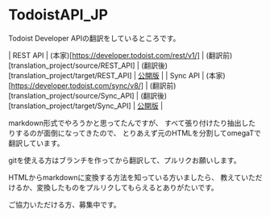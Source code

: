 # TodoistAPI_JP

Todoist Developer APIの翻訳をしているところです。

| REST API | (本家)[https://developer.todoist.com/rest/v1/] | (翻訳前)[translation_project/source/REST_API] | (翻訳後)[translation_project/target/REST_API] | [公開版](REST_API/) |
| Sync API | (本家)[https://developer.todoist.com/sync/v8/] | (翻訳前)[translation_project/source/Sync_API] | (翻訳後)[translation_project/target/Sync_API] | [公開版](Sync_API/) |

markdown形式でやろうかと思ってたんですが、
すべて張り付けたり抽出したりするのが面倒になってきたので、
とりあえず元のHTMLを分割してomegaTで翻訳しています。

gitを使える方はブランチを作ってから翻訳して、プルリクお願いします。

HTMLからmarkdownに変換する方法を知っている方いましたら、
教えていただけるか、変換したものをプルリクしてもらえるとありがたいです。

ご協力いただける方、募集中です。
